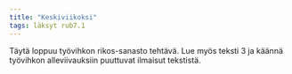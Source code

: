 ```yaml
---
title: "Keskiviikoksi"
tags: läksyt rub7.1
---
```


Täytä loppuu työvihkon rikos-sanasto tehtävä. Lue myös teksti 3 ja käännä työvihkon alleviivauksiin puuttuvat ilmaisut tekstistä.